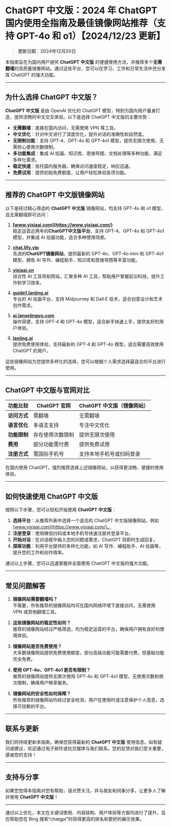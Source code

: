 # ChatGPT 中文版：2024 年 ChatGPT 国内使用全指南及最佳镜像网站推荐（支持 GPT-4o 和 o1）【2024/12/23 更新】

> **更新日期：2024年12月20日**

本指南旨在为国内用户提供 **ChatGPT 中文版** 的便捷使用方法，并推荐多个**无需翻墙**的高质量镜像网站。通过这些平台，您可以在学习、工作和日常生活中充分发挥 ChatGPT 的强大功能。

---

## 为什么选择 ChatGPT 中文版？

**ChatGPT 中文版** 是由 OpenAI 优化的 ChatGPT 模型，特别为国内用户量身打造，提供流畅的中文交互体验。以下是选择 ChatGPT 中文版的主要优势：

- **无需翻墙**：直接在国内访问，无需使用 VPN 等工具。
- **中文优化**：针对中文进行了深度优化，提升对话的准确性和自然度。
- **无限制功能**：支持 GPT-4、GPT-4o 和 GPT-4o1 模型，提供无限次使用，无需担心使用次数限制。
- **多功能集成**：集成 AI 绘画、知识库、思维导图、文档处理等多种功能，满足多样化需求。
- **稳定快速**：依托国内服务器，确保访问速度稳定，响应迅速。
- **免费试用**：提供初始免费额度，让用户轻松体验各项功能。

---

## 推荐的 ChatGPT 中文版镜像网站

以下是经过精心筛选的 **ChatGPT 中文版** 镜像网站，均支持 GPT-4o 和 o1 模型，且无需翻墙即可访问：

1. **[www.yixiaai.com](https://www.yixiaai.com/)**  
   稳定运营近两年的**ChatGPT中文版平台**，支持 GPT-4、GPT-4o 和 GPT-4o1 模型，并集成 AI 绘画功能，适合多种使用场景。

2. **[chat.lify.vip](https://chat.lify.vip/)**  
   先进的**ChatGPT镜像网站**，提供最新的 GPT-4o、GPT-4o mini 和 GPT-4o1 模型，拥有 AI 写作、编程助手、知识库和思维导图等丰富功能。

3. **[yixiaai.cn](https://yixiaai.cn/)**  
   综合性 AI 工具导航网站，汇聚多种 AI 工具，帮助用户掌握前沿科技，提升工作和学习效率。

4. **[guide1.lanjing.ai](https://guide1.lanjing.ai/)**  
   专业的 AI 绘画平台，支持 Midjourney 和 Dall·E 技术，适合创意设计和艺术创作需求。

5. **[ai.lansejingyu.com](https://ai.lansejingyu.com/)**  
   操作简便，支持 GPT-4 和 GPT-4o 模型，适合新手快速上手，提供友好的用户体验。

6. **[lanjing.ai](https://lanjing.ai/)**  
   提供免费使用体验，支持最新的 GPT-4 和 GPT-4o 模型，适合需要高效使用 ChatGPT 的用户。

这些镜像网站为您提供多样化的选择，您可以根据个人需求选择最适合的平台进行使用。

---

## ChatGPT 中文版与官网对比

| 功能比较       | ChatGPT 官网          | ChatGPT 中文版（镜像网站）  |
|----------------|-----------------------|-----------------------------|
| **访问方式**   | 需翻墙                | 无需翻墙                    |
| **语言优化**   | 多语言支持            | 专注中文优化                |
| **功能限制**   | 存在使用次数限制      | 提供无限次使用              |
| **费用**       | 部分功能需付费        | 提供免费试用                |
| **注册方式**   | 需国际手机号          | 支持本地手机号或扫码登录    |

在国内使用 ChatGPT，强烈推荐选择上述镜像网站，以获得更流畅、便捷的使用体验。

---

## 如何快速使用 ChatGPT 中文版

按照以下步骤，您可以轻松开始使用 **ChatGPT 中文版**：

1. **选择平台**：从推荐列表中选择一个适合的 ChatGPT 中文版镜像网站，例如 [www.yixiaai.com](https://www.yixiaai.com/)。
2. **注册登录**：使用微信扫码或本地手机号快速注册并登录平台。
3. **开始对话**：在对话框中输入您的问题或需求，ChatGPT 将即时生成回复。
4. **探索功能**：利用平台提供的多样化功能，如 AI 写作、编程助手、AI 绘画等，提升您的工作和创作效率。

通过以上步骤，您可以迅速掌握并全面使用 ChatGPT 中文版的强大功能。

---

## 常见问题解答

1. **镜像网站需要翻墙吗？**  
   不需要，所有推荐的镜像网站均可在国内网络环境下直接访问，无需使用 VPN 或其他翻墙工具。

2. **这些镜像网站的稳定性如何？**  
   推荐的镜像网站经过严格筛选，均为稳定运营的平台，确保用户拥有良好的使用体验。

3. **镜像网站是否免费使用？**  
   大多数镜像网站提供免费使用额度，部分高级功能可能需要付费，但基础功能完全免费。

4. **使用 GPT-4o、GPT-4o1 是否有限制？**  
   推荐的镜像网站提供无限次使用 GPT-4o 和 GPT-4o1 模型，无使用次数和频次限制，确保用户畅享服务。

5. **镜像网站的安全性如何保障？**  
   所有推荐的镜像网站均经过安全检测，用户在使用时请注意保护个人信息，选择可信赖的平台。

---

## 联系与更新

我们将持续更新本指南，确保您获得最新的 **ChatGPT 中文版** 使用信息。如有疑问或建议，欢迎通过电子邮件或社交媒体与我们联系。您的反馈对我们至关重要，感谢您的支持！

---

## 支持与分享

如果您觉得本指南对您有帮助，请点赞关注，并与朋友和同事分享，让更多人了解并使用 **ChatGPT 中文版**！

---

通过以上优化，本文在关键词使用、内容结构、用户体验等方面均进行了提升，旨在帮助您在 Bing 搜索“chatgpt”时获得更高的排名和更好的展示效果。
